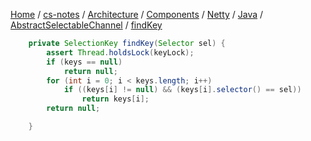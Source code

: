 [Home](https://mengxianbin.github.io) /
[cs-notes](https://mengxianbin.github.io/cs-notes/site) /
[Architecture](https://mengxianbin.github.io/cs-notes/site/Architecture) /
[Components](https://mengxianbin.github.io/cs-notes/site/Architecture/Components) /
[Netty](https://mengxianbin.github.io/cs-notes/site/Architecture/Components/Netty) /
[Java](https://mengxianbin.github.io/cs-notes/site/Architecture/Components/Netty/Java) /
[AbstractSelectableChannel](https://mengxianbin.github.io/cs-notes/site/Architecture/Components/Netty/Java/AbstractSelectableChannel) /
[findKey](https://mengxianbin.github.io/cs-notes/site/Architecture/Components/Netty/Java/AbstractSelectableChannel/findKey)

```java
    private SelectionKey findKey(Selector sel) {
        assert Thread.holdsLock(keyLock);
        if (keys == null)
            return null;
        for (int i = 0; i < keys.length; i++)
            if ((keys[i] != null) && (keys[i].selector() == sel))
                return keys[i];
        return null;

    }
```
